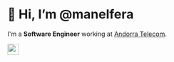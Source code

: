 # 👋 Hi, I’m @manelfera

I'm a **Software Engineer** working at [Andorra Telecom](https://www.andorratelecom.com/).  

<a href="https://www.linkedin.com/in/manel-fernandez-andorra/"><img src="https://img.shields.io/badge/linkedin-%230077B5.svg?&style=for-the-badge&logo=linkedin&logoColor=white" height=25></a> 

<!---
manelfera/manelfera is a ✨ special ✨ repository because its `README.md` (this file) appears on your GitHub profile.
You can click the Preview link to take a look at your changes.
--->
